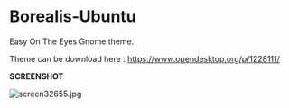 # Borealis-Ubuntu
Easy On The Eyes Gnome theme.

Theme can be download here : https://www.opendesktop.org/p/1228111/


<b>SCREENSHOT</b>

<img src="https://cdn.scrot.moe/images/2018/10/16/screen32655.jpg" alt="screen32655.jpg" border="0" />
